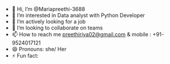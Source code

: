 - 👋 Hi, I’m @Mariapreethi-3688
- 👀 I’m interested in Data analyst with Python Developer
- 🌱 I’m actively looking for a job 
- 💞️ I’m looking to collaborate on teams
- 📫 How to reach me preethiriya02@gmail.com & mobile : +91-9524017121
- 😄 Pronouns: she/ Her
- ⚡ Fun fact: 

<!---
Mariapreethi-3688/Mariapreethi-3688 is a ✨ special ✨ repository because its `README.md` (this file) appears on your GitHub profile.
You can click the Preview link to take a look at your changes.
--->
